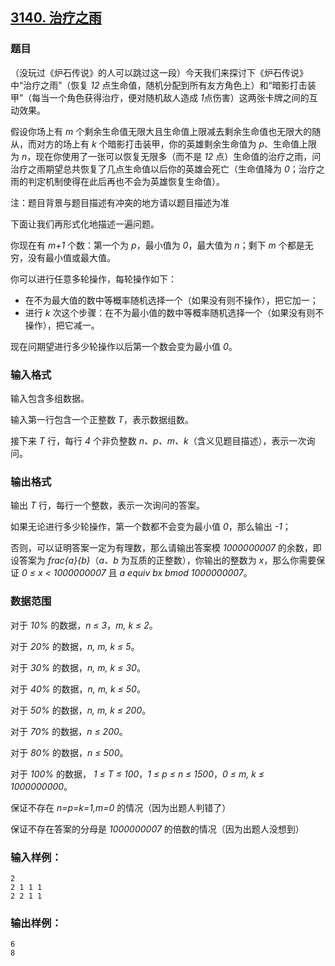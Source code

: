 ## [3140. 治疗之雨](https://www.acwing.com/problem/content/3143/)

### 题目

（没玩过《炉石传说》的人可以跳过这一段）今天我们来探讨下《炉石传说》中“治疗之雨”（恢复 *12* 点生命值，随机分配到所有友方角色上）和“暗影打击装甲”（每当一个角色获得治疗，便对随机敌人造成 *1*点伤害）这两张卡牌之间的互动效果。

假设你场上有 *m* 个剩余生命值无限大且生命值上限减去剩余生命值也无限大的随从，而对方的场上有 *k* 个暗影打击装甲，你的英雄剩余生命值为 *p*、生命值上限为 *n*，现在你使用了一张可以恢复无限多（而不是 *12* 点）生命值的治疗之雨，问治疗之雨期望总共恢复了几点生命值以后你的英雄会死亡（生命值降为 *0*；治疗之雨的判定机制使得在此后再也不会为英雄恢复生命值）。

注：题目背景与题目描述有冲突的地方请以题目描述为准

下面让我们再形式化地描述一遍问题。

你现在有 *m+1* 个数：第一个为 *p*，最小值为 *0*，最大值为 *n*；剩下 *m* 个都是无穷，没有最小值或最大值。

你可以进行任意多轮操作，每轮操作如下：

- 在不为最大值的数中等概率随机选择一个（如果没有则不操作），把它加一；
- 进行 *k* 次这个步骤：在不为最小值的数中等概率随机选择一个（如果没有则不操作），把它减一。

现在问期望进行多少轮操作以后第一个数会变为最小值 *0*。

### 输入格式

输入包含多组数据。

输入第一行包含一个正整数 *T*，表示数据组数。

接下来 *T* 行，每行 *4* 个非负整数 *n、p、m、k*（含义见题目描述），表示一次询问。

### 输出格式

输出 *T* 行，每行一个整数，表示一次询问的答案。

如果无论进行多少轮操作，第一个数都不会变为最小值 *0*，那么输出 *-1*；

否则，可以证明答案一定为有理数，那么请输出答案模 *1000000007* 的余数，即设答案为 *frac{a}{b}*（*a、b* 为互质的正整数），你输出的整数为 *x*，那么你需要保证 *0 ≤ x < 1000000007* 且 *a equiv bx bmod 1000000007*。

### 数据范围

对于 *10%* 的数据，*n ≤ 3*，*m, k ≤ 2*。

对于 *20%* 的数据，*n, m, k ≤ 5*。

对于 *30%* 的数据，*n, m, k ≤ 30*。

对于 *40%* 的数据，*n, m, k ≤ 50*。

对于 *50%* 的数据，*n, m, k ≤ 200*。

对于 *70%* 的数据，*n ≤ 200*。

对于 *80%* 的数据，*n ≤ 500*。

对于 *100%* 的数据， *1 ≤ T ≤ 100*，*1 ≤ p ≤ n ≤ 1500*，*0 ≤ m, k ≤ 1000000000*。

保证不存在 *n=p=k=1,m=0* 的情况（因为出题人判错了）

保证不存在答案的分母是 *1000000007* 的倍数的情况（因为出题人没想到）

### 输入样例：

```
2
2 1 1 1
2 2 1 1
```

### 输出样例：

```
6
8
```
